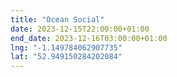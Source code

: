 ```yaml
---
title: "Ocean Social"
date: 2023-12-15T22:00:00+01:00
end_date: 2023-12-16T03:00:00+01:00
lng: "-1.149784062907735"
lat: "52.949150284202084"
---
```

